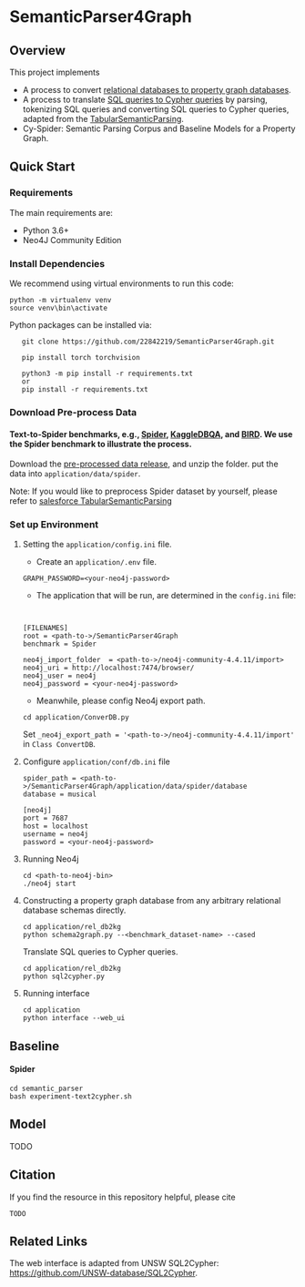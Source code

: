 # SemanticParser4Graph

## Overview

This project implements

- A process to convert [relational databases to property graph databases](application).
- A process to translate [SQL queries to Cypher queries](application) by parsing, tokenizing SQL queries and converting SQL queries to Cypher queries, adapted from the [TabularSemanticParsing](https://github.com/salesforce/TabularSemanticParsing).
- Cy-Spider: Semantic Parsing Corpus and Baseline Models for a Property Graph.

<!-- The parser can be adapted to learn mappings from text to other structured query languages such as [SOQL](https://developer.salesforce.com/docs/atlas.en-us.soql_sosl.meta/soql_sosl/sforce_api_calls_soql.htm) by modifying the formal language pre-processing and post-processing modules. -->

## Quick Start

### Requirements

The main requirements are:

- Python 3.6+
- Neo4J Community Edition

### Install Dependencies

We recommend using virtual environments to run this code:

```shell
python -m virtualenv venv
source venv\bin\activate
```

Python packages can be installed via:

```shell
   git clone https://github.com/22842219/SemanticParser4Graph.git

   pip install torch torchvision

   python3 -m pip install -r requirements.txt
   or 
   pip install -r requirements.txt
```

### Download Pre-process Data

#### Text-to-Spider benchmarks, e.g., [Spider](https://yale-lily.github.io/spider), [KaggleDBQA](https://github.com/chiahsuan156/KaggleDBQA#Data-Format), and [BIRD](https://bird-bench.github.io/). We use the Spider benchmark to illustrate the process.

Download the [pre-processed data release](https://uniwa-my.sharepoint.com/:f:/r/personal/22842219_student_uwa_edu_au/Documents/preprocessed_spider?csf=1&web=1&e=Sh1Ep2), and unzip the folder.
put the data into `application/data/spider`.

Note: If you would like to preprocess Spider dataset by yourself, please refer to [salesforce TabularSemanticParsing](https://github.com/salesforce/TabularSemanticParsing)

### Set up Environment

1. Setting the `application/config.ini` file.

   - Create an `application/.env` file.

   ```shell
   GRAPH_PASSWORD=<your-neo4j-password>
   ```

   - The application that will be run, are determined in the `config.ini` file:

   ```shell
   

   [FILENAMES]
   root = <path-to->/SemanticParser4Graph
   benchmark = Spider

   neo4j_import_folder  = <path-to->/neo4j-community-4.4.11/import>
   neo4j_uri = http://localhost:7474/browser/
   neo4j_user = neo4j
   neo4j_password = <your-neo4j-password>
   ```

   - Meanwhile, please config Neo4j export path.

   ```shell
   cd application/ConverDB.py

   ```

   Set `_neo4j_export_path = '<path-to->/neo4j-community-4.4.11/import'` in `Class ConvertDB`.
2. Configure `application/conf/db.ini` file

   ```[sqlite3]
   spider_path = <path-to->/SemanticParser4Graph/application/data/spider/database
   database = musical

   [neo4j]
   port = 7687
   host = localhost
   username = neo4j
   password = <your-neo4j-password>

   ```
3. Running Neo4j

   ```shell
   cd <path-to-neo4j-bin>
   ./neo4j start
   ```
4. Constructing a property graph database from any arbitrary relational database schemas directly.

   ```shell
   cd application/rel_db2kg
   python schema2graph.py --<benchmark_dataset-name> --cased

   ```

   Translate SQL queries to Cypher queries.

   ```shell
   cd application/rel_db2kg
   python sql2cypher.py 

   ```
5. Running interface

   ```shell
   cd application
   python interface --web_ui
   ```

## Baseline

#### Spider

```shell
cd semantic_parser
bash experiment-text2cypher.sh 
```


## Model

TODO


## Citation

If you find the resource in this repository helpful, please cite

```
TODO
``` 

## Related Links

The web interface is adapted from UNSW SQL2Cypher: https://github.com/UNSW-database/SQL2Cypher.
